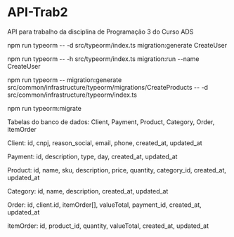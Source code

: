 # API-Trab2

API para trabalho da disciplina de Programação 3 do Curso ADS

npm run typeorm -- -d src/typeorm/index.ts migration:generate CreateUser

npm run typeorm -- -h src/typeorm/index.ts migration:run --name CreateUser

npm run typeorm -- migration:generate src/common/infrastructure/typeorm/migrations/CreateProducts -- -d src/common/infrastructure/typeorm/index.ts

npm run typeorm:migrate

Tabelas do banco de dados: Client, Payment, Product, Category, Order, itemOrder

Client: id, cnpj, reason_social, email, phone, created_at, updated_at

Payment: id, description, type, day, created_at, updated_at

Product: id, name, sku, description, price, quantity, category_id, created_at, updated_at

Category: id, name, description, created_at, updated_at

Order: id, client.id, itemOrder[], valueTotal, payment_id, created_at, updated_at

itemOrder: id, product_id, quantity, valueTotal, created_at, updated_at
